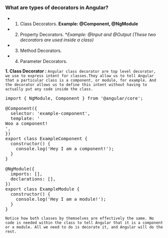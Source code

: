 ### What are types of decorators in Angular?
- 1. Class Decorators. **Example: @Component, @NgModule**
- 2. Property Decorators. **Example: *@Input and @Output (These two decorators are used inside a class)**
- 3. Method Decorators.
- 4. Parameter Decorators.

**1. Class Decorator :** `Angular class decorator are top level decorator,  we use to express intent for classes.They allow us to tell Angular that a particular class is a component, or module, for example. And the decorator allows us to define this intent without having to actually put any code inside the class.`

<pre>
import { NgModule, Component } from '@angular/core';

@Component({
  selector: 'example-component',
  template: '<div>Woo a component!</div>',
})
export class ExampleComponent {
  constructor() {
    console.log('Hey I am a component!');
  }
}

@NgModule({
  imports: [],
  declarations: [],
})
export class ExampleModule {
  constructor() {
    console.log('Hey I am a module!');
  }
}
</pre>
`Notice how both classes by themselves are effectively the same. No code is needed within the class to tell Angular that it is a component or a module. All we need to do is decorate it, and Angular will do the rest.`

